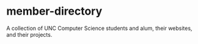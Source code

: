 # member-directory
A collection of UNC Computer Science students and alum, their websites, and their projects.
